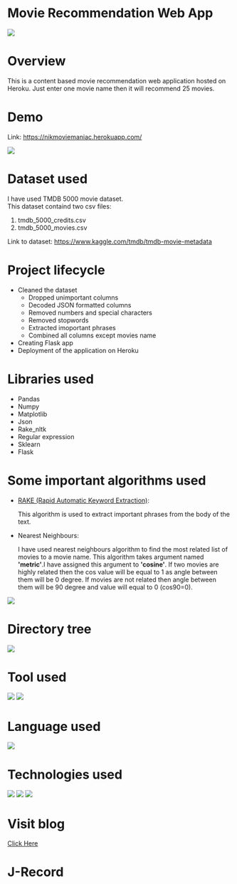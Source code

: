 # Movie Recommendation Web App
![](Images/movie.jpeg)
# Overview

This is a content based movie recommendation web application hosted on Heroku. Just enter one movie name then it will recommend 25 movies.

# Demo
Link: https://nikmoviemaniac.herokuapp.com/

![](Images/demo.png)

# Dataset used
I have used TMDB 5000 movie dataset.              
This dataset containd two csv files:
  1. tmdb_5000_credits.csv
  2. tmdb_5000_movies.csv

Link to dataset: https://www.kaggle.com/tmdb/tmdb-movie-metadata

# Project lifecycle
* Cleaned the dataset
  * Dropped unimportant columns
  * Decoded JSON formatted columns
  * Removed numbers and special characters
  * Removed stopwords
  * Extracted imoportant phrases
  * Combined all columns except movies name
* Creating Flask app
* Deployment of the application on Heroku

# Libraries used
* Pandas
* Numpy
* Matplotlib
* Json
* Rake_nltk
* Regular expression
* Sklearn
* Flask

# Some important algorithms used
* [RAKE (Rapid Automatic Keyword Extraction)](https://pypi.org/project/rake-nltk/):
  
  This algorithm is used to extract important phrases from the body of the text.
* Nearest Neighbours:
  
  I have used nearest neighbours algorithm to find the most related list of movies to a movie name. This algorithm takes argument named **'metric'**.I have assigned this argument to **'cosine'**. If two movies are highly related then the cos value will be equal to 1 as angle between them will be 0 degree. If movies are not related then angle between them will be 90 degree and value will equal to 0 (cos90=0).
   
  
![](Images/cosine.png)

# Directory tree
![](Images/directory.png)

# Tool used
![](Images/jupyter.png)  ![](Images/spyder.jpg)

# Language used
![](Images/python.jpeg)

# Technologies used
![](Images/flask.png) ![](Images/gunicorn.png) ![](Images/heroku.png)

# Visit blog
[Click Here](https://medium.com/@NIKsaurabh/movie-recommender-web-app-e6c5ea5c4659)
# J-Record
